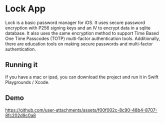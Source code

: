 # Lock App

Lock is a basic password manager for iOS. It uses secure password encryption with P256 signing keys and an IV to encrypt data in a sqlite database. It also uses the same encryption method to support Time Based One Time Passcodes (TOTP) multi-factor authentication tools. Additionally, there are education tools on making secure passwords and multi-factor authentication.

## Running it
If you have a mac or ipad, you can download the project and run it in Swift Playgrounds / Xcode.

## Demo
https://github.com/user-attachments/assets/f00f002c-8c90-48b4-8707-8fc202d9c0a8


